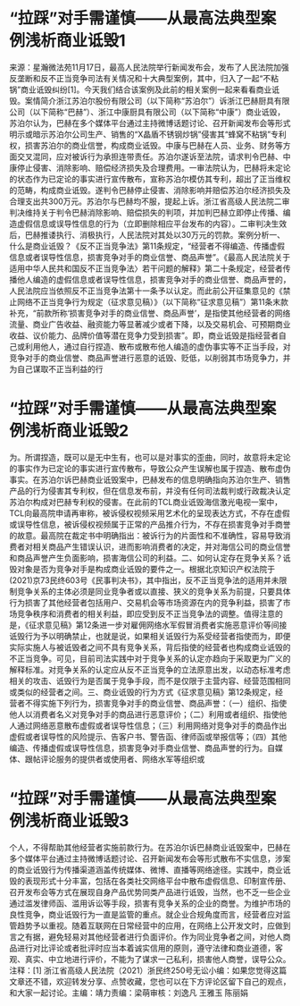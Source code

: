 # “拉踩”对手需谨慎——从最高法典型案例浅析商业诋毁1

来源：星瀚微法苑11月17日，最高人民法院举行新闻发布会，发布了人民法院加强反垄断和反不正当竞争司法有关情况和十大典型案例，其中，归入了一起“不粘锅”商业诋毁纠纷[1]。今天我们结合该案例及此前的相关案例一起来看看商业诋毁。案情简介浙江苏泊尔股份有限公司（以下简称“苏泊尔”）诉浙江巴赫厨具有限公司（以下简称“巴赫”）、浙江中康厨具有限公司（以下简称“中康”）商业诋毁，苏泊尔认为，巴赫在多个媒体平台通过主持微博话题讨论、召开新闻发布会等形式明示或暗示苏泊尔公司生产、销售的“X晶盾不锈钢炒锅”侵害其“蜂窝不粘锅”专利权，损害苏泊尔的商业信誉，构成商业诋毁。中康与巴赫在人员、业务、财务等方面交叉混同，应对被诉行为承担连带责任。苏泊尔遂诉至法院，请求判令巴赫、中康停止侵害、消除影响、赔偿经济损失及合理费用。一审法院认为，巴赫将未定论的状态作为已定论的事实进行宣传散布，宣称苏泊尔模仿其专利，超出了正当维权的范畴，构成商业诋毁。遂判令巴赫停止侵害、消除影响并赔偿苏泊尔经济损失及合理支出共300万元。苏泊尔与巴赫均不服，提起上诉。浙江省高级人民法院二审判决维持关于判令巴赫消除影响、赔偿损失的判项，并加判巴赫立即停止传播、编造虚假信息或误导性信息的行为（立即删除相应平台发布的内容）。二审判决生效后，巴赫推诿执行、消极执行，人民法院对其处以30万元的罚款。案例分析一、什么是商业诋毁？《反不正当竞争法》第11条规定，“经营者不得编造、传播虚假信息或者误导性信息，损害竞争对手的商业信誉、商品声誉”。《最高人民法院关于适用中华人民共和国反不正当竞争法〉若干问题的解释》第二十条规定，经营者传播他人编造的虚假信息或者误导性信息，损害竞争对手的商业信誉、商品声誉的，人民法院应当依照反不正当竞争法第十一条予以认定。而此前公开征集意见的《禁止网络不正当竞争行为规定（征求意见稿）》（以下简称“征求意见稿”）第11条末款补充，“前款所称‘损害竞争对手的商业信誉、商品声誉’，是指使其他经营者的网络流量、商业广告收益、融资能力等显著减少或者下降，以及交易机会、可预期商业收益、议价能力、品牌价值等潜在竞争力受到损害”。即，商业诋毁是指经营者自己或利用他人，通过自行捏造、散布或散布他人编造的虚伪事实等不正当手段，对竞争对手的商业信誉、商品声誉进行恶意的诋毁、贬低，以削弱其市场竞争力，并为自己谋取不正当利益的行

# “拉踩”对手需谨慎——从最高法典型案例浅析商业诋毁2

为。所谓捏造，既可以是无中生有，也可以是对事实的歪曲，同时，故意将未定论的事实作为已定论的事实进行宣传散布，导致公众产生误解也属于捏造、散布虚伪事实。在苏泊尔诉巴赫商业诋毁案中，巴赫发布的信息明确指向苏泊尔生产、销售产品的行为侵害其专利权，但在信息发布前，并没有任何司法裁判或行政裁决认定苏泊尔构成对巴赫专利权的侵害。在此前的TCL商业诋毁海信激光电视一案中，TCL向最高院申请再审称，被诉侵权视频采用艺术化的呈现表达方式，不存在虚假或误导性信息，被诉侵权视频属于正常的产品推介行为，不存在损害竞争对手商誉的故意。最高院在裁定书中明确指出：被诉行为的片面性和不准确性，容易导致消费者对相关商品产生错误认识，进而影响消费者的决定，并对海信公司的商业信誉和商品声誉产生负面影响，损害海信公司的利益。二、如何认定存在竞争关系？诋毁对象是否为竞争对手是构成商业诋毁的要件之一。根据北京知识产权法院于(2021)京73民终603号《民事判决书》，其中指出，反不正当竞争法的适用并未限制竞争关系的主体必须是同业竞争者或以直接、狭义的竞争关系为前提，只要具体行为损害了其他经营者包括用户、交易机会等市场资源在内的竞争利益，损害了市场竞争秩序和消费者的相关利益，即应受到反不正当竞争法的调整。值得注意的是，《征求意见稿》第12条进一步对雇佣网络水军假冒消费者实施恶意评价等间接诋毁行为予以明确禁止，也就是说，如果相关诋毁行为系受经营者指使而为，即便实际实施人与被诋毁者之间不具有竞争关系，背后指使的经营者也构成商业诋毁的不正当竞争。可见，目前司法实践中对于竞争关系的认定亦趋向于采取更为广义的解释标准。对竞争关系的认定应从反不正当竞争的立法原意出发，以动态标准考虑相关的攻击、诋毁行为是否属于竞争手段，而不是仅限于主营内容、经营范围相同或类似的经营者之间。三、商业诋毁的行为方式《征求意见稿》第12条规定，经营者不得实施下列行为，损害竞争对手的商业信誉、商品声誉：（一）组织、指使他人以消费者名义对竞争对手的商品进行恶意评价；（二）利用或者组织、指使他人通过网络恶意散布虚假或者误导性信息；（三）利用网络对竞争对手的商品作出虚假或者误导性的风险提示、告客户书、警告函、律师函或举报信等；（四）其他编造、传播虚假或误导性信息，损害竞争对手商业信誉、商品声誉的行为。自媒体、跟帖评论服务的提供者或使用者、网络水军等组织或

# “拉踩”对手需谨慎——从最高法典型案例浅析商业诋毁3

个人，不得帮助其他经营者实施前款行为。在苏泊尔诉巴赫商业诋毁案中，巴赫在多个媒体平台通过主持微博话题讨论、召开新闻发布会等形式散布不实信息，涉案的商业诋毁行为传播渠道涵盖传统媒体、微博、直播等网络途径。实践中，商业诋毁的表现形式十分丰富，包括在各类社交网络平台中散布虚假信息、印制宣传册、召开发布会等方式在展现自身产品优势同类产品进行诋毁，当然，也不乏一些企业通过滥发律师函、滥用诉讼等手段，损害有竞争关系的企业的商誉。为维护市场的良性竞争，商业诋毁行为一直是监管的重点。就企业合规角度而言，经营者应对监管趋势予以重视。随着互联网在日常经营中的应用，在网络上公开发文时，应做到言之有据，避免轻易对其他经营者进行负面评价。作为同业竞争者之间，对他人商品进行对比评论或者批评时应当本着诚实信用的原则，遵守法律和商业道德，客观、真实、中立地进行评价，不能为了谋求一己私利，损害他人商誉，误导公众。注释：[1] 浙江省高级人民法院（2021）浙民终250号无讼小编：如果您觉得这篇文章还不错，欢迎转发分享、点赞收藏，您也可以在下方评论区留下自己的观点，和大家一起讨论。主编：靖力责编：梁萌审核：刘逸凡 王雅玉 陈丽娟

